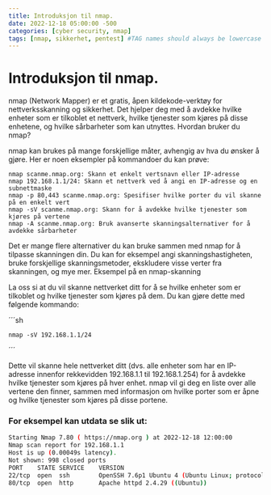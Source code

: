 ```yaml
---
title: Introduksjon til nmap.
date: 2022-12-18 05:00:00 -500
categories: [cyber security, nmap]
tags: [nmap, sikkerhet, pentest] #TAG names should always be lowercase
---
```


# Introduksjon til nmap.

nmap (Network Mapper) er et gratis, åpen kildekode-verktøy for nettverksskanning og sikkerhet. Det hjelper deg med å avdekke hvilke enheter som er tilkoblet et nettverk, hvilke tjenester som kjøres på disse enhetene, og hvilke sårbarheter som kan utnyttes.
Hvordan bruker du nmap?

nmap kan brukes på mange forskjellige måter, avhengig av hva du ønsker å gjøre. Her er noen eksempler på kommandoer du kan prøve:

    nmap scanme.nmap.org: Skann et enkelt vertsnavn eller IP-adresse
    nmap 192.168.1.1/24: Skann et nettverk ved å angi en IP-adresse og en subnettmaske
    nmap -p 80,443 scanme.nmap.org: Spesifiser hvilke porter du vil skanne på en enkelt vert
    nmap -sV scanme.nmap.org: Skann for å avdekke hvilke tjenester som kjøres på vertene
    nmap -A scanme.nmap.org: Bruk avanserte skanningsalternativer for å avdekke sårbarheter

Det er mange flere alternativer du kan bruke sammen med nmap for å tilpasse skanningen din. Du kan for eksempel angi skanningshastigheten, bruke forskjellige skanningsmetoder, ekskludere visse verter fra skanningen, og mye mer.
Eksempel på en nmap-skanning

La oss si at du vil skanne nettverket ditt for å se hvilke enheter som er tilkoblet og hvilke tjenester som kjøres på dem. Du kan gjøre dette med følgende kommando:

´´´sh

    nmap -sV 192.168.1.1/24

´´´


Dette vil skanne hele nettverket ditt (dvs. alle enheter som har en IP-adresse innenfor rekkevidden 192.168.1.1 til 192.168.1.254) for å avdekke hvilke tjenester som kjøres på hver enhet. nmap vil gi deg en liste over alle vertene den finner, sammen med informasjon om hvilke porter som er åpne og hvilke tjenester som kjøres på disse portene.

### For eksempel kan utdata se slik ut:

```sh
Starting Nmap 7.80 ( https://nmap.org ) at 2022-12-18 12:00:00
Nmap scan report for 192.168.1.1
Host is up (0.00049s latency).
Not shown: 998 closed ports
PORT    STATE SERVICE    VERSION
22/tcp  open  ssh        OpenSSH 7.6p1 Ubuntu 4 (Ubuntu Linux; protocol 2.0)
80/tcp  open  http       Apache httpd 2.4.29 ((Ubuntu))

```
